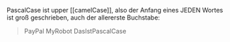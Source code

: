 PascalCase ist upper [[camelCase]], also der Anfang eines JEDEN Wortes ist groß geschrieben, auch der allererste Buchstabe:
> PayPal
> MyRobot
> DasIstPascalCase